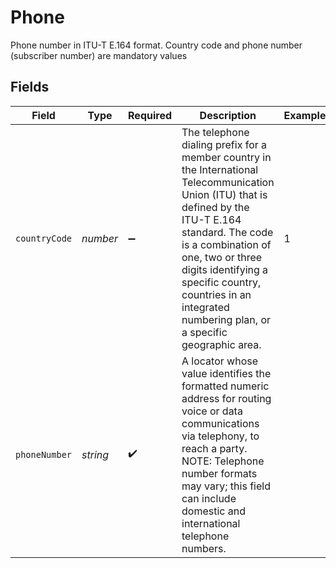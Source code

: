 # Phone

Phone number in ITU-T E.164 format. Country code and phone number (subscriber number) are mandatory values


## Fields

| Field                                                                                                                                                                                                                                                                                                             | Type                                                                                                                                                                                                                                                                                                              | Required                                                                                                                                                                                                                                                                                                          | Description                                                                                                                                                                                                                                                                                                       | Example                                                                                                                                                                                                                                                                                                           |
| ----------------------------------------------------------------------------------------------------------------------------------------------------------------------------------------------------------------------------------------------------------------------------------------------------------------- | ----------------------------------------------------------------------------------------------------------------------------------------------------------------------------------------------------------------------------------------------------------------------------------------------------------------- | ----------------------------------------------------------------------------------------------------------------------------------------------------------------------------------------------------------------------------------------------------------------------------------------------------------------- | ----------------------------------------------------------------------------------------------------------------------------------------------------------------------------------------------------------------------------------------------------------------------------------------------------------------- | ----------------------------------------------------------------------------------------------------------------------------------------------------------------------------------------------------------------------------------------------------------------------------------------------------------------- |
| `countryCode`                                                                                                                                                                                                                                                                                                     | *number*                                                                                                                                                                                                                                                                                                          | :heavy_minus_sign:                                                                                                                                                                                                                                                                                                | The telephone dialing prefix for a member country in the International Telecommunication Union (ITU) that is defined by the ITU-T E.164 standard. The code is a combination of one, two or three digits identifying a specific country, countries in an integrated numbering plan, or a specific geographic area. | 1                                                                                                                                                                                                                                                                                                                 |
| `phoneNumber`                                                                                                                                                                                                                                                                                                     | *string*                                                                                                                                                                                                                                                                                                          | :heavy_check_mark:                                                                                                                                                                                                                                                                                                | A locator whose value identifies the formatted numeric address for routing voice or data communications via telephony, to reach a party. NOTE: Telephone number formats may vary; this field can include domestic and international telephone numbers.                                                            |                                                                                                                                                                                                                                                                                                                   |